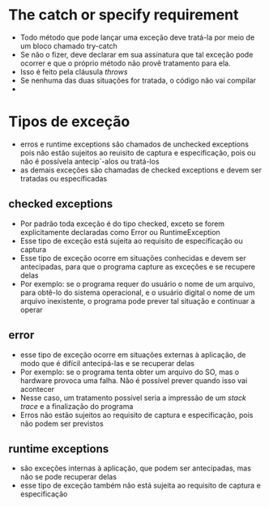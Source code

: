 # The catch or specify requirement

* Todo método que pode lançar uma exceção deve tratá-la por meio de um bloco chamado try-catch
* Se não o fizer, deve declarar em sua assinatura que tal exceção pode ocorrer e que o próprio método não provê tratamento para ela.
* Isso é feito pela cláusula _throws_
* Se nenhuma das duas situações for tratada, o código não vai compilar
*
# Tipos de exceção

* erros e runtime exceptions são chamados de unchecked exceptions pois não estão sujeitos ao reuisito de captura e especificação, pois ou não é possívela antecip´-alos ou tratá-los
* as demais exceções são chamadas de checked exceptions e devem ser tratadas ou especificadas

## checked exceptions

* Por padrão toda exceção é do tipo checked, exceto se forem explicitamente declaradas como Error ou RuntimeException
* Esse tipo de exceção está sujeita ao requisito de especificação ou captura
* Esse tipo de exceção ocorre em situações conhecidas e devem ser antecipadas, para que o programa capture as exceções e se recupere delas
* Por exemplo: se  o programa requer do usuário o nome de um arquivo, para obtê-lo do sistema operacional, e o usuário digital o nome de um arquivo inexistente, o programa pode prever tal situação e continuar a operar

## error

* esse tipo de exceção ocorre em situações externas à aplicação, de modo que é difícil antecipá-las e se recuperar delas
* Por exemplo: se o programa tenta obter um arquivo do SO, mas o hardware provoca uma falha. Não é possível prever quando isso vai acontecer
* Nesse caso, um tratamento possível seria a impressão de um _stack trace_ e a finalização do programa
* Erros não estão sujeitos ao requisito de captura e especificação, pois não podem ser previstos

## runtime exceptions

* são exceções internas à aplicação, que podem ser antecipadas, mas não se pode recuperar delas
* esse tipo de exceção também não está sujeita ao requisito de captura e especificação

